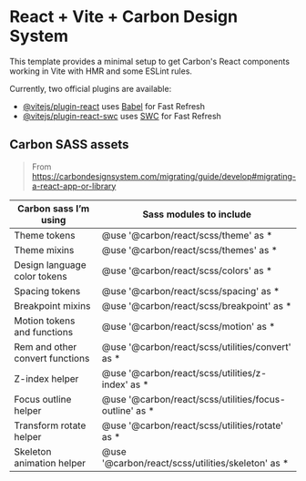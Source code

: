# React + Vite + Carbon Design System

This template provides a minimal setup to get Carbon's React components working in Vite with HMR and some ESLint rules.

Currently, two official plugins are available:

- [@vitejs/plugin-react](https://github.com/vitejs/vite-plugin-react/blob/main/packages/plugin-react/README.md) uses [Babel](https://babeljs.io/) for Fast Refresh
- [@vitejs/plugin-react-swc](https://github.com/vitejs/vite-plugin-react-swc) uses [SWC](https://swc.rs/) for Fast Refresh

## Carbon SASS assets

> From https://carbondesignsystem.com/migrating/guide/develop#migrating-a-react-app-or-library

| Carbon sass I’m using | Sass modules to include |
| --- | --- |
| Theme tokens | @use '@carbon/react/scss/theme' as * |
| Theme mixins | @use '@carbon/react/scss/themes' as * |
| Design language color tokens | @use '@carbon/react/scss/colors' as * |
| Spacing tokens | @use '@carbon/react/scss/spacing' as * |
| Breakpoint mixins | @use '@carbon/react/scss/breakpoint' as * |
| Motion tokens and functions | @use '@carbon/react/scss/motion' as * |
| Rem and other convert functions | @use '@carbon/react/scss/utilities/convert' as * |
| Z-index helper | @use '@carbon/react/scss/utilities/z-index' as * |
| Focus outline helper | @use '@carbon/react/scss/utilities/focus-outline' as * |
| Transform rotate helper | @use '@carbon/react/scss/utilities/rotate' as * |
| Skeleton animation helper | @use '@carbon/react/scss/utilities/skeleton' as * |
